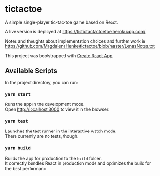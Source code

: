 # tictactoe
A simple single-player tic-tac-toe game based on React.

A live version is deployed at https://tictictactactoetoe.herokuapp.com/

Notes and thoughts about implementation choices and further work in https://github.com/MagdalenaHenke/tictactoe/blob/master/LenasNotes.txt


This project was bootstrapped with [Create React App](https://github.com/facebook/create-react-app).

## Available Scripts

In the project directory, you can run:

### `yarn start`

Runs the app in the development mode.<br />
Open [http://localhost:3000](http://localhost:3000) to view it in the browser.

### `yarn test`

Launches the test runner in the interactive watch mode.<br />
There currently are no tests, though.

### `yarn build`

Builds the app for production to the `build` folder.<br />
It correctly bundles React in production mode and optimizes the build for the best performanc
